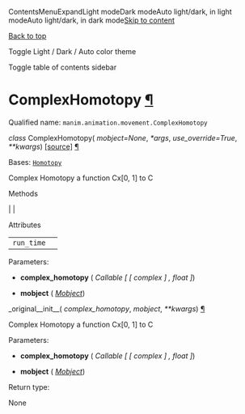 ContentsMenuExpandLight modeDark modeAuto light/dark, in light modeAuto light/dark, in dark mode[Skip to content](https://docs.manim.community/en/stable/reference/manim.animation.movement.ComplexHomotopy.html#furo-main-content)

[Back to top](https://docs.manim.community/en/stable/reference/manim.animation.movement.ComplexHomotopy.html#)

Toggle Light / Dark / Auto color theme

Toggle table of contents sidebar

# ComplexHomotopy [¶](https://docs.manim.community/en/stable/reference/manim.animation.movement.ComplexHomotopy.html\#complexhomotopy "Link to this heading")

Qualified name: `manim.animation.movement.ComplexHomotopy`

_class_ ComplexHomotopy( _mobject=None_, _\*args_, _use\_override=True_, _\*\*kwargs_) [\[source\]](https://docs.manim.community/en/stable/_modules/manim/animation/movement.html#ComplexHomotopy) [¶](https://docs.manim.community/en/stable/reference/manim.animation.movement.ComplexHomotopy.html#manim.animation.movement.ComplexHomotopy "Link to this definition")

Bases: [`Homotopy`](https://docs.manim.community/en/stable/reference/manim.animation.movement.Homotopy.html#manim.animation.movement.Homotopy "manim.animation.movement.Homotopy")

Complex Homotopy a function Cx\[0, 1\] to C

Methods

|
|

Attributes

|     |     |
| --- | --- |
| `run_time` |  |

Parameters:

- **complex\_homotopy** ( _Callable_ _\[_ _\[_ _complex_ _\]_ _,_ _float_ _\]_)

- **mobject** ( [_Mobject_](https://docs.manim.community/en/stable/reference/manim.mobject.mobject.Mobject.html#manim.mobject.mobject.Mobject "manim.mobject.mobject.Mobject"))


\_original\_\_init\_\_( _complex\_homotopy_, _mobject_, _\*\*kwargs_) [¶](https://docs.manim.community/en/stable/reference/manim.animation.movement.ComplexHomotopy.html#manim.animation.movement.ComplexHomotopy._original__init__ "Link to this definition")

Complex Homotopy a function Cx\[0, 1\] to C

Parameters:

- **complex\_homotopy** ( _Callable_ _\[_ _\[_ _complex_ _\]_ _,_ _float_ _\]_)

- **mobject** ( [_Mobject_](https://docs.manim.community/en/stable/reference/manim.mobject.mobject.Mobject.html#manim.mobject.mobject.Mobject "manim.mobject.mobject.Mobject"))


Return type:

None